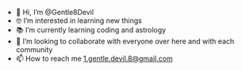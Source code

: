 - 👋 Hi, I’m @Gentle8Devil
- 🤓 I’m interested in learning new things
- 📚 I’m currently learning coding and astrology
- 🙋 I’m looking to collaborate with everyone over here and with each community 
- 📫 How to reach me 1.gentle.devil.8@gmail.com

<!---
Gentle8Devil/Gentle8Devil is a ✨ special ✨ repository because its `README.md` (this file) appears on your GitHub profile.
You can click the Preview link to take a look at your changes.
--->
